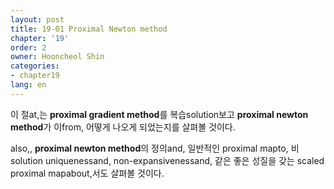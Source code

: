 ```yaml
---
layout: post
title: 19-01 Proximal Newton method
chapter: '19'
order: 2
owner: Hooncheol Shin
categories:
- chapter19
lang: en
---
```


이 절at,는 **proximal gradient method**를 복습solution보고 **proximal newton method**가 이from, 어떻게 나오게 되었는지를 살펴볼 것이다. 

also,, **proximal newton method**의 정의and, 일반적인 proximal mapto, 비solution uniquenessand, non-expansivenessand, 같은 좋은 성질을 갖는 scaled proximal mapabout,서도 살펴볼 것이다.